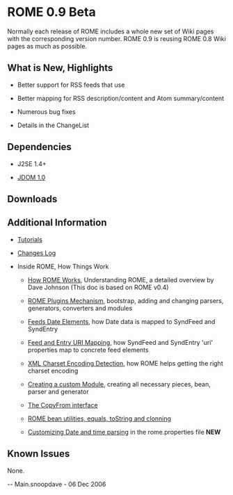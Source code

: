 # ROME 0.9 Beta


Normally each release of ROME includes a whole new set of Wiki pages with the corresponding version number. ROME 0.9 is reusing ROME 0.8 Wiki pages as much as possible.


## What is New, Highlights


 
* Better support for RSS feeds that use
 
* Better mapping for RSS description/content and Atom summary/content
 
* Numerous bug fixes
 
* Details in the ChangeList
 

## Dependencies


 
* J2SE 1.4\+
 
* [JDOM 1.0](http://www.jdom.org/)
 

## Downloads


## Additional Information


 
* [Tutorials](../RssAndAtOMUtilitiEsROMEV0.5AndAboveTutorialsAndArticles/index.html)
 
* [Changes Log](../ChangeLog.html)
 
* Inside ROME, How Things Work 
 
    * [How ROME Works](../HowRomeWorks/index.html), Understanding ROME, a detailed overview by Dave Johnson (This doc is based on ROME v0.4)
 
    * [ROME Plugins Mechanism](../RssAndAtOMUtilitiEsROMEV0.5AndAboveTutorialsAndArticles/RssAndAtOMUtilitiEsROMEPluginsMechanism.html), bootstrap, adding and changing parsers, generators, converters and modules
 
    * [Feeds Date Elements](../RssAndAtOMUtilitiEsROMEV0.5AndAboveTutorialsAndArticles/FeedsDateElementsMappingToSyndFeedAndSyndEntry.html), how Date data is mapped to SyndFeed and SyndEntry
 
    * [Feed and Entry URI Mapping](../RssAndAtOMUtilitiEsROMEV0.5AndAboveTutorialsAndArticles/FeedAndEntryURIMappingHowSyndFeedAndSyndEntryUriPropertiesMapToRSSAndAtomElements.html), how SyndFeed and SyndEntry 'uri' properties map to concrete feed elements
 
    * [XML Charset Encoding Detection](../RssAndAtOMUtilitiEsROMEV0.5AndAboveTutorialsAndArticles/XMLCharsetEncodingDetectionHowRssAndAtOMUtilitiEsROMEHelpsGettingTheRightCharsetEncoding.html), how ROME helps getting the right charset encoding
 
    * [Creating a custom Module](../RssAndAtOMUtilitiEsROMEV0.5AndAboveTutorialsAndArticles/RssAndAtOMUtilitiEsROMEV0.5TutorialDefiningACustomModuleBeanParserAndGenerator.html), creating all necessary pieces, bean, parser and generator
 
    * [The CopyFrom interface](../RssAndAtOMUtilitiEsROMEV0.5AndAboveTutorialsAndArticles/TheCopyFromInterface.html)
 
    * [ROME bean utilities, equals, toString and clonning](../RssAndAtOMUtilitiEsROMEV0.5AndAboveTutorialsAndArticles/UnderstandingRssAndAtOMUtilitiEsROMEBeanUtilities.html)
 
    * [Customizing Date and time parsing](../RssAndAtOMUtiliEsROMEV0.7DateAndTimeParsing.html) in the rome.properties file **NEW**
 
 
 

## Known Issues



None.



\-\- Main.snoopdave \- 06 Dec 2006

